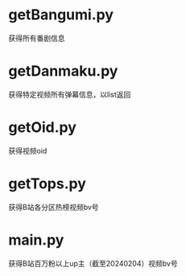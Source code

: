 # getBangumi.py
获得所有番剧信息
# getDanmaku.py
获得特定视频所有弹幕信息，以list返回
# getOid.py
获得视频oid
# getTops.py
获得B站各分区热榜视频bv号
# main.py
获得B站百万粉以上up主（截至20240204）视频bv号